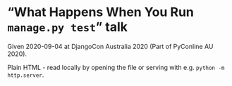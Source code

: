 # “What Happens When You Run `manage.py test`” talk

Given 2020-09-04 at DjangoCon Australia 2020 (Part of PyConline AU 2020).

Plain HTML - read locally by opening the file or serving with e.g.
`python -m http.server`.
